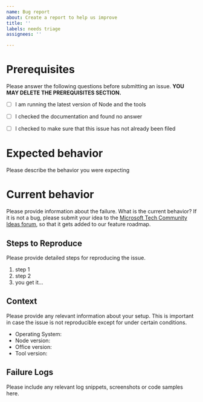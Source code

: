 ```yaml
---
name: Bug report
about: Create a report to help us improve
title: ''
labels: needs triage
assignees: ''

---
```


# Prerequisites

Please answer the following questions before submitting an issue. 
**YOU MAY DELETE THE PREREQUISITES SECTION.**
- [ ] I am running the latest version of Node and the tools
- [ ] I checked the documentation and found no answer
- [ ] I checked to make sure that this issue has not already been filed


# Expected behavior

Please describe the behavior you were expecting


# Current behavior

Please provide information about the failure. What is the current behavior? If it is not a bug, please submit your idea to the [Microsoft Tech Community Ideas forum](https://techcommunity.microsoft.com/t5/microsoft-365-developer-platform/idb-p/Microsoft365DeveloperPlatform), so that it gets added to our feature roadmap.


## Steps to Reproduce

Please provide detailed steps for reproducing the issue.

1. step 1
2. step 2
3. you get it...


## Context

Please provide any relevant information about your setup. This is important in case the issue is not reproducible except for under certain conditions.

* Operating System:
* Node version:
* Office version:
* Tool version:

## Failure Logs

Please include any relevant log snippets, screenshots or code samples here.
